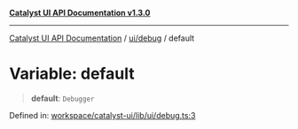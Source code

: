 [**Catalyst UI API Documentation v1.3.0**](../../../README.md)

---

[Catalyst UI API Documentation](../../../README.md) / [ui/debug](../README.md) / default

# Variable: default

> **default**: `Debugger`

Defined in: [workspace/catalyst-ui/lib/ui/debug.ts:3](https://github.com/TheBranchDriftCatalyst/catalyst-ui/blob/main/lib/ui/debug.ts#L3)
